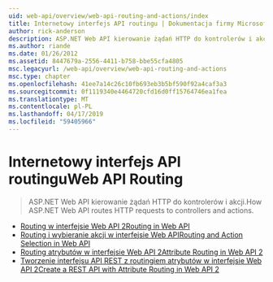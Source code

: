 ```yaml
---
uid: web-api/overview/web-api-routing-and-actions/index
title: Internetowy interfejs API routingu | Dokumentacja firmy Microsoft
author: rick-anderson
description: ASP.NET Web API kierowanie żądań HTTP do kontrolerów i akcji.
ms.author: riande
ms.date: 01/26/2012
ms.assetid: 8447679a-2556-4411-b758-bbe55cfa4805
msc.legacyurl: /web-api/overview/web-api-routing-and-actions
msc.type: chapter
ms.openlocfilehash: 41ee7a14c26c10fb693eb3b5bf590f92a4caf3a3
ms.sourcegitcommit: 0f1119340e4464720cfd16d0ff15764746ea1fea
ms.translationtype: MT
ms.contentlocale: pl-PL
ms.lasthandoff: 04/17/2019
ms.locfileid: "59405966"
---
```

# <a name="web-api-routing"></a><span data-ttu-id="e657f-103">Internetowy interfejs API routingu</span><span class="sxs-lookup"><span data-stu-id="e657f-103">Web API Routing</span></span>

> <span data-ttu-id="e657f-104">ASP.NET Web API kierowanie żądań HTTP do kontrolerów i akcji.</span><span class="sxs-lookup"><span data-stu-id="e657f-104">How ASP.NET Web API routes HTTP requests to controllers and actions.</span></span>


- [<span data-ttu-id="e657f-105">Routing w interfejsie Web API 2</span><span class="sxs-lookup"><span data-stu-id="e657f-105">Routing in Web API</span></span>](routing-in-aspnet-web-api.md)
- [<span data-ttu-id="e657f-106">Routing i wybieranie akcji w interfejsie Web API</span><span class="sxs-lookup"><span data-stu-id="e657f-106">Routing and Action Selection in Web API</span></span>](routing-and-action-selection.md)
- [<span data-ttu-id="e657f-107">Routing atrybutów w interfejsie Web API 2</span><span class="sxs-lookup"><span data-stu-id="e657f-107">Attribute Routing in Web API 2</span></span>](attribute-routing-in-web-api-2.md)
- [<span data-ttu-id="e657f-108">Tworzenie interfejsu API REST z routingiem atrybutów w interfejsie Web API 2</span><span class="sxs-lookup"><span data-stu-id="e657f-108">Create a REST API with Attribute Routing in Web API 2</span></span>](create-a-rest-api-with-attribute-routing.md)
